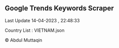 

## Google Trends Keywords Scraper 
 
Last Update 14-04-2023 , 22:48:33

Country List :
VIETNAM.json



© Abdul Muttaqin 
